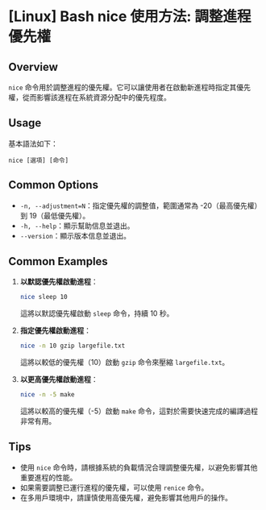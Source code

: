 # [Linux] Bash nice 使用方法: 調整進程優先權

## Overview
`nice` 命令用於調整進程的優先權。它可以讓使用者在啟動新進程時指定其優先權，從而影響該進程在系統資源分配中的優先程度。

## Usage
基本語法如下：
```
nice [選項] [命令]
```

## Common Options
- `-n, --adjustment=N`：指定優先權的調整值，範圍通常為 -20（最高優先權）到 19（最低優先權）。
- `-h, --help`：顯示幫助信息並退出。
- `--version`：顯示版本信息並退出。

## Common Examples
1. **以默認優先權啟動進程**：
   ```bash
   nice sleep 10
   ```
   這將以默認優先權啟動 `sleep` 命令，持續 10 秒。

2. **指定優先權啟動進程**：
   ```bash
   nice -n 10 gzip largefile.txt
   ```
   這將以較低的優先權（10）啟動 `gzip` 命令來壓縮 `largefile.txt`。

3. **以更高優先權啟動進程**：
   ```bash
   nice -n -5 make
   ```
   這將以較高的優先權（-5）啟動 `make` 命令，這對於需要快速完成的編譯過程非常有用。

## Tips
- 使用 `nice` 命令時，請根據系統的負載情況合理調整優先權，以避免影響其他重要進程的性能。
- 如果需要調整已運行進程的優先權，可以使用 `renice` 命令。
- 在多用戶環境中，請謹慎使用高優先權，避免影響其他用戶的操作。